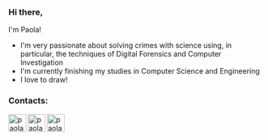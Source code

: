 ### Hi there,
I'm Paola!
- I'm very passionate about solving crimes with science using, in particular, the techniques of Digital Forensics and Computer
Investigation
- I'm currently finishing my studies in Computer Science and Engineering
- I love to draw!

<!--
**PaolaSmakaj/PaolaSmakaj** is a ✨ _special_ ✨ repository because its `README.md` (this file) appears on your GitHub profile.
-->

### Contacts:
[<img align="left" alt="paolasmakaj | LinkedIn" width="35px" src="https://img.icons8.com/doodle/48/000000/new-post.png" />][email]
[<img align="left" alt="paolasmakaj | LinkedIn" width="35px" src="https://img.icons8.com/doodle/48/000000/facebook-new.png" />][facebook]
[<img align="left" alt="paolasmakaj | LinkedIn" width="35px" src="https://img.icons8.com/doodle/48/000000/linkedin-circled.png" />][linkedin]

[email]:mailto:paola.smakaj@gmail.com
[facebook]: https://www.facebook.com/PaolaSmakaj
[linkedin]: https://www.linkedin.com/in/paolasmakaj/
